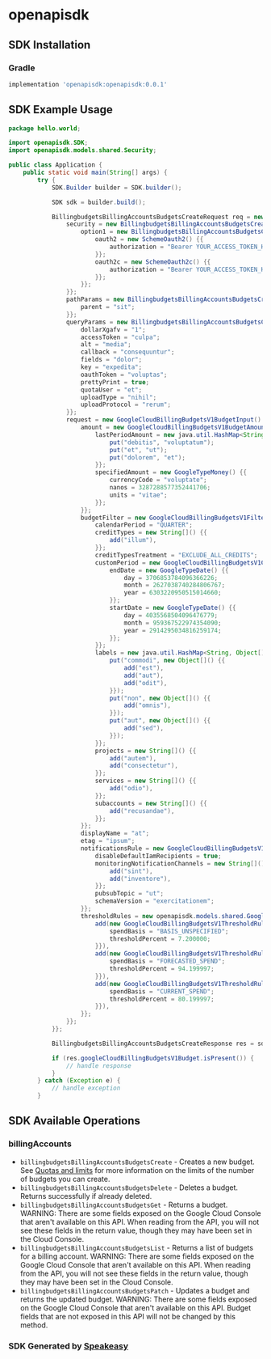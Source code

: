 # openapisdk

<!-- Start SDK Installation -->
## SDK Installation

### Gradle

```groovy
implementation 'openapisdk:openapisdk:0.0.1'
```
<!-- End SDK Installation -->

## SDK Example Usage
<!-- Start SDK Example Usage -->
```java
package hello.world;

import openapisdk.SDK;
import openapisdk.models.shared.Security;

public class Application {
    public static void main(String[] args) {
        try {
            SDK.Builder builder = SDK.builder();

            SDK sdk = builder.build();

            BillingbudgetsBillingAccountsBudgetsCreateRequest req = new BillingbudgetsBillingAccountsBudgetsCreateRequest() {{
                security = new BillingbudgetsBillingAccountsBudgetsCreateSecurity() {{
                    option1 = new BillingbudgetsBillingAccountsBudgetsCreateSecurityOption1() {{
                        oauth2 = new SchemeOauth2() {{
                            authorization = "Bearer YOUR_ACCESS_TOKEN_HERE";
                        }};
                        oauth2c = new SchemeOauth2c() {{
                            authorization = "Bearer YOUR_ACCESS_TOKEN_HERE";
                        }};
                    }};
                }};
                pathParams = new BillingbudgetsBillingAccountsBudgetsCreatePathParams() {{
                    parent = "sit";
                }};
                queryParams = new BillingbudgetsBillingAccountsBudgetsCreateQueryParams() {{
                    dollarXgafv = "1";
                    accessToken = "culpa";
                    alt = "media";
                    callback = "consequuntur";
                    fields = "dolor";
                    key = "expedita";
                    oauthToken = "voluptas";
                    prettyPrint = true;
                    quotaUser = "et";
                    uploadType = "nihil";
                    uploadProtocol = "rerum";
                }};
                request = new GoogleCloudBillingBudgetsV1BudgetInput() {{
                    amount = new GoogleCloudBillingBudgetsV1BudgetAmount() {{
                        lastPeriodAmount = new java.util.HashMap<String, Object>() {{
                            put("debitis", "voluptatum");
                            put("et", "ut");
                            put("dolorem", "et");
                        }};
                        specifiedAmount = new GoogleTypeMoney() {{
                            currencyCode = "voluptate";
                            nanos = 3287288577352441706;
                            units = "vitae";
                        }};
                    }};
                    budgetFilter = new GoogleCloudBillingBudgetsV1Filter() {{
                        calendarPeriod = "QUARTER";
                        creditTypes = new String[]() {{
                            add("illum"),
                        }};
                        creditTypesTreatment = "EXCLUDE_ALL_CREDITS";
                        customPeriod = new GoogleCloudBillingBudgetsV1CustomPeriod() {{
                            endDate = new GoogleTypeDate() {{
                                day = 3706853784096366226;
                                month = 2627038740284806767;
                                year = 6303220950515014660;
                            }};
                            startDate = new GoogleTypeDate() {{
                                day = 4035568504096476779;
                                month = 959367522974354090;
                                year = 2914295034816259174;
                            }};
                        }};
                        labels = new java.util.HashMap<String, Object[]>() {{
                            put("commodi", new Object[]() {{
                                add("est"),
                                add("aut"),
                                add("odit"),
                            }});
                            put("non", new Object[]() {{
                                add("omnis"),
                            }});
                            put("aut", new Object[]() {{
                                add("sed"),
                            }});
                        }};
                        projects = new String[]() {{
                            add("autem"),
                            add("consectetur"),
                        }};
                        services = new String[]() {{
                            add("odio"),
                        }};
                        subaccounts = new String[]() {{
                            add("recusandae"),
                        }};
                    }};
                    displayName = "at";
                    etag = "ipsum";
                    notificationsRule = new GoogleCloudBillingBudgetsV1NotificationsRule() {{
                        disableDefaultIamRecipients = true;
                        monitoringNotificationChannels = new String[]() {{
                            add("sint"),
                            add("inventore"),
                        }};
                        pubsubTopic = "ut";
                        schemaVersion = "exercitationem";
                    }};
                    thresholdRules = new openapisdk.models.shared.GoogleCloudBillingBudgetsV1ThresholdRule[]() {{
                        add(new GoogleCloudBillingBudgetsV1ThresholdRule() {{
                            spendBasis = "BASIS_UNSPECIFIED";
                            thresholdPercent = 7.200000;
                        }}),
                        add(new GoogleCloudBillingBudgetsV1ThresholdRule() {{
                            spendBasis = "FORECASTED_SPEND";
                            thresholdPercent = 94.199997;
                        }}),
                        add(new GoogleCloudBillingBudgetsV1ThresholdRule() {{
                            spendBasis = "CURRENT_SPEND";
                            thresholdPercent = 80.199997;
                        }}),
                    }};
                }};
            }};

            BillingbudgetsBillingAccountsBudgetsCreateResponse res = sdk.billingAccounts.billingbudgetsBillingAccountsBudgetsCreate(req);

            if (res.googleCloudBillingBudgetsV1Budget.isPresent()) {
                // handle response
            }
        } catch (Exception e) {
            // handle exception
        }
```
<!-- End SDK Example Usage -->

<!-- Start SDK Available Operations -->
## SDK Available Operations

### billingAccounts

* `billingbudgetsBillingAccountsBudgetsCreate` - Creates a new budget. See [Quotas and limits](https://cloud.google.com/billing/quotas) for more information on the limits of the number of budgets you can create.
* `billingbudgetsBillingAccountsBudgetsDelete` - Deletes a budget. Returns successfully if already deleted.
* `billingbudgetsBillingAccountsBudgetsGet` - Returns a budget. WARNING: There are some fields exposed on the Google Cloud Console that aren't available on this API. When reading from the API, you will not see these fields in the return value, though they may have been set in the Cloud Console.
* `billingbudgetsBillingAccountsBudgetsList` - Returns a list of budgets for a billing account. WARNING: There are some fields exposed on the Google Cloud Console that aren't available on this API. When reading from the API, you will not see these fields in the return value, though they may have been set in the Cloud Console.
* `billingbudgetsBillingAccountsBudgetsPatch` - Updates a budget and returns the updated budget. WARNING: There are some fields exposed on the Google Cloud Console that aren't available on this API. Budget fields that are not exposed in this API will not be changed by this method.

<!-- End SDK Available Operations -->

### SDK Generated by [Speakeasy](https://docs.speakeasyapi.dev/docs/using-speakeasy/client-sdks)
